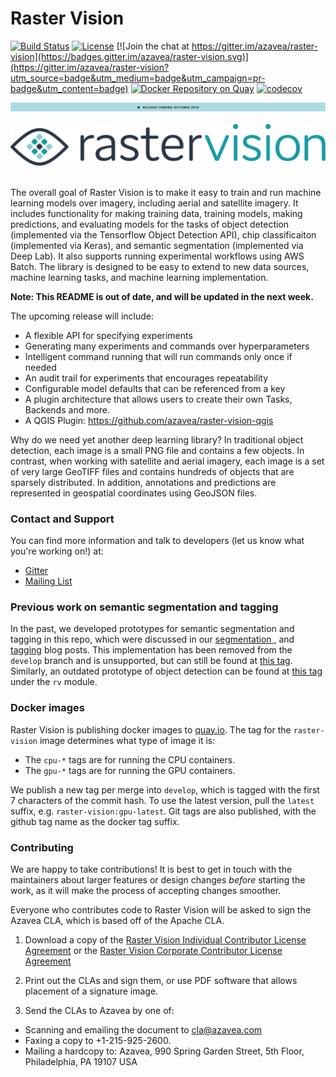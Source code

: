 # Raster Vision

[![Build Status](https://api.travis-ci.org/azavea/raster-vision.svg?branch=develop)](http://travis-ci.org/azavea/raster-vision)
[![License](https://img.shields.io/badge/License-Apache%202.0-blue.svg)](https://opensource.org/licenses/Apache-2.0)
[![Join the chat at https://gitter.im/azavea/raster-vision](https://badges.gitter.im/azavea/raster-vision.svg)](https://gitter.im/azavea/raster-vision?utm_source=badge&utm_medium=badge&utm_campaign=pr-badge&utm_content=badge)
[![Docker Repository on Quay](https://quay.io/repository/azavea/raster-vision/status "Docker Repository on Quay")](https://quay.io/repository/azavea/raster-vision)
[![codecov](https://codecov.io/gh/azavea/raster-vision/branch/develop/graph/badge.svg)](https://codecov.io/gh/azavea/raster-vision)

![Release Coming October 2018](/release-notice.png "RELEASE COMING OCTOBER 2018")
&nbsp;
![Raster Vision Logo](/logo_dark.png)
&nbsp;

The overall goal of Raster Vision is to make it easy to train and run machine learning models over imagery, including aerial and satellite imagery. It includes functionality for making training data, training models, making predictions, and evaluating models for the tasks of object detection (implemented via the Tensorflow Object Detection API), chip classificaiton (implemented via Keras), and semantic segmentation (implemented via Deep Lab).  It also supports running experimental workflows using AWS Batch. The library is designed to be easy to extend to new data sources, machine learning tasks, and machine learning implementation.

__Note: This README is out of date, and will be updated in the next week.__

The upcoming release will include:
* A flexible API for specifying experiments
* Generating many experiments and commands over hyperparameters
* Intelligent command running that will run commands only once if needed
* An audit trail for experiments that encourages repeatability
* Configurable model defaults that can be referenced from a key
* A plugin architecture that allows users to create their own Tasks, Backends and more.
* A QGIS Plugin:  https://github.com/azavea/raster-vision-qgis

Why do we need yet another deep learning library? In traditional object detection, each image is a small PNG file and contains a few objects. In contrast, when working with satellite and aerial imagery, each image is a set of very large GeoTIFF files and contains hundreds of objects that are sparsely distributed. In addition, annotations and predictions are represented in geospatial coordinates using GeoJSON files.

### Contact and Support

You can find more information and talk to developers (let us know what you're working on!) at:
* [Gitter](https://gitter.im/azavea/raster-vision)
* [Mailing List](https://groups.google.com/forum/#!forum/raster-vision)

### Previous work on semantic segmentation and tagging

In the past, we developed prototypes for semantic segmentation and tagging in this repo, which were discussed in our [segmentation ](https://www.azavea.com/blog/2017/05/30/deep-learning-on-aerial-imagery/), and [tagging](https://www.azavea.com/blog/2018/01/03/amazon-deep-learning/) blog posts. This implementation has been removed from the `develop` branch and is unsupported, but can still be found at [this tag](https://github.com/azavea/raster-vision/releases/tag/old-semseg-tagging).
Similarly, an outdated prototype of object detection can be found at [this tag](https://github.com/azavea/raster-vision/releases/tag/old-object-detection) under the `rv` module.

### Docker images

Raster Vision is publishing docker images to [quay.io](https://quay.io/repository/azavea/raster-vision).
The tag for the `raster-vision` image determines what type of image it is:
- The `cpu-*` tags are for running the CPU containers.
- The `gpu-*` tags are for running the GPU containers.

We publish a new tag per merge into `develop`, which is tagged with the first 7 characters of the commit hash.
To use the latest version, pull the `latest` suffix, e.g. `raster-vision:gpu-latest`.
Git tags are also published, with the github tag name as the docker tag suffix.

### Contributing

We are happy to take contributions! It is best to get in touch with the maintainers
about larger features or design changes *before* starting the work,
as it will make the process of accepting changes smoother.

Everyone who contributes code to Raster Vision will be asked to sign the
Azavea CLA, which is based off of the Apache CLA.

1. Download a copy of the [Raster Vision Individual Contributor License
   Agreement](docs/cla/2018_04_17-Raster-Vision-Open-Source-Contributor-Agreement-Individual.pdf)
   or the [Raster Vision Corporate Contributor License
   Agreement](docs/cla/2018_04_18-Raster-Vision-Open-Source-Contributor-Agreement-Corporate.pdf)

2. Print out the CLAs and sign them, or use PDF software that allows placement of a signature image.

3. Send the CLAs to Azavea by one of:
  - Scanning and emailing the document to cla@azavea.com
  - Faxing a copy to +1-215-925-2600.
  - Mailing a hardcopy to:
    Azavea, 990 Spring Garden Street, 5th Floor, Philadelphia, PA 19107 USA
